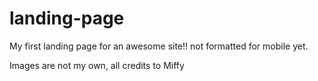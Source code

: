 # landing-page
My first landing page for an awesome site!! not formatted for mobile yet.

Images are not my own, all credits to Miffy
